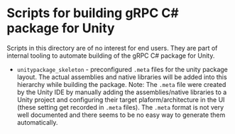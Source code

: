 # Scripts for building gRPC C# package for Unity

Scripts in this directory are of no interest for end users. They are part
of internal tooling to automate building of the gRPC C# package for Unity.

- `unitypackage_skeleton` - preconfigured `.meta` files for the unity package
  layout. The actual assemblies and native libraries will be added into
  this hierarchy while building the package.
  Note: The `.meta` file were created by the Unity IDE by manually adding the assemblies/native libraries
  to a Unity project and configuring their target plaform/architecture in the UI (these setting get recorded in
  `.meta` files). The `.meta` format is not very well documented and there seems to be no easy way to generate them
  automatically.
  